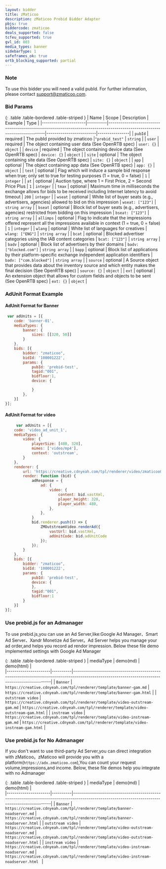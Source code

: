 ```yaml
---
layout: bidder
title: zMaticoo
description: zMaticoo Prebid Bidder Adapter
pbjs: true
biddercode: zmaticoo
deals_supported: false
tcfeu_supported: true
gvl_id: 803
media_types: banner
sidebarType: 1
safeframes_ok: true
ortb_blocking_supported: partial
---
```


### Note

To use this bidder you will need a valid pubId. For further information, please contact <support@zmaticoo.com>.

### Bid Params

{: .table .table-bordered .table-striped }
| Name                 | Scope    | Description                                                                                                                | Example                 | Type           |
|----------------------|----------|----------------------------------------------------------------------------------------------------------------------------|-------------------------|----------------|
| `pubId`              | required | The pubId provided by zmaticoo                                                                                             |`"prebid_test"`          | `string`       |
| `user`               | required | The object containing user data (See OpenRTB spec)                                                                         | `user: {}`              | `object`       |
| `device`             | required | The object containing device data (See OpenRTB spec)                                                                       | `device: {}`            | `object`       |
| `site`               | optional | The object containing site data (See OpenRTB spec)                                                                         | `site: {}`              | `object`       |
| `app`                | optional | The object containing app data (See OpenRTB spec)                                                                          | `app: {}`               | `object`       |
| `test`               | optional | Flag which will induce a sample bid response when true; only set to true for testing purposes (1 = true, 0 = false)        | `1`                     | `integer`      |
| `at`                 | optional | Auction type, where 1 = First Price, 2 = Second Price Plus                                                                 | `1`                     | `integer`      |
| `tmax`               | optional | Maximum time in milliseconds the exchange allows for bids to be received including Internet latency to avoid timeout       | `200`                   | `integer`      |
| `wseat`              | optional | White list of buyer seats (e.g., advertisers, agencies) allowed to bid on this impression                                  | `wseat: ["123"]`        | `string array` |
| `bseat`              | optional | Block list of buyer seats (e.g., advertisers, agencies) restricted from bidding on this impression                         | `bseat: ["123"]`        | `string array` |
| `allimps`            | optional | Flag to indicate that the impressions offered represent all the impressions available in context (1 = true, 0 = false)     | `1`                     | `integer`      |
| `wlang`              | optional | White list of languages for creatives                                                                                      | `wlang: ["ENG"]`        | `string array` |
| `bcat`               | optional | Blocked advertiser categories using the IAB content categories                                                             | `bcat: ["123"]`         | `string array` |
| `badv`               | optional | Block list of advertisers by their domains                                                                                 | `badv: ["blocked.com"]` | `string array` |
| `bapp`               | optional | Block list of applications by their platform-specific exchange independent application identifiers                         | `badv: ["com.blocked"]` | `string array` |
| `source`             | optional | A Source object that provides data about the inventory source and which entity makes the final decision (See OpenRTB spec) | `source: {}`            | `object`       |
| `ext`                | optional | An extension object that allows for custom fields and objects to be sent  (See OpenRTB spec)                               | `ext: {}`               | `object`       |

### AdUnit Format Example
#### AdUnit Format for Banner

```javascript
 var adUnits = [{
    code: 'banner-01',
    mediaTypes: {
        banner: {
            sizes: [[320, 50]]
        }
    },
    bids: [{
        bidder: "zmaticoo",
        bidId: '100001222',
        params: {
            pubId: 'prebid-test',
            tagid:"001",
            bidfloor:1,
            device: {

            }
        },
    }]
}];
```

#### AdUnit Format for video

```javascript
     var adUnits = [{
    code: 'video_ad_unit_1',
    mediaTypes: {
        video: {
            playerSize: [480, 320],
            mimes: ['video/mp4'],
            context: 'outstream',
        }
    },
    renderer: {
        url: 'https://creative.cdnyeah.com/tpl/renderer/video/zmaticooOutsteam.js',
        render: function (bid) {
            adResponse = {
                ad: {
                    video: {
                        content: bid.vastXml,
                        player_height: 320,
                        player_width: 480,
                    },
                },
            }
            bid.renderer.push(() => {
                ZMOutstreamVideo.renderAd({
                    vastUrl: bid.vastXml,
                    adUnitCode: bid.adUnitCode
                });
            });
        }
    },
    bids: [{
        bidder: "zmaticoo",
        bidId: '100001222',
        params: {
            pubId: 'prebid-test',
            device: {
            },
            tagid:"001",
            bidfloor:1
        }
    }]
}];
```

### Use prebid.js for an Admanager
   To use prebid.js,you can use an Ad Server,like:Google Ad Manager、Smart Ad Server、Xandr Monetize Ad Server。Ad Server helps you manage your ad order,and helps you record  ad rendor impression.
   Below these file demo implemented settings with Google Ad Manager

   {: .table .table-bordered .table-striped }
   | mediaType            | demo(md)  | demo(html)                        |                                                                                       
   |----------------------|----------|-------------------------------------------------------------------------------------------------------------------------------------------------|
   | `Banner`             | `https://creative.cdnyeah.com/tpl/renderer/template/banner-gam.md` | `https://creative.cdnyeah.com/tpl/renderer/template/banner-gam.html`          |
   | `outstream video`    | `https://creative.cdnyeah.com/tpl/renderer/template/video-outstream-gam.md` | `https://creative.cdnyeah.com/tpl/renderer/template/video-outstream-gam.html`    |
   | `instream video`     | `https://creative.cdnyeah.com/tpl/renderer/template/video-instream-gam.md` | `https://creative.cdnyeah.com/tpl/renderer/template/video-instream-gam.html`    |

### Use prebid.js for No Admanager
If you don't want to use third-party Ad Server,you can direct integration with zMaticoo。zMaticoo  will provide you with a platform(`https://adx.zmaticoo.com`),You can count your request volume,impressions,and income.
Below, these file demos help you integrate with no Admanager

{: .table .table-bordered .table-striped }
| mediaType            | demo(md)  | demo(html)                        |                                                                                       
|----------------------|----------|-------------------------------------------------------------------------------------------------------------------------------------------------|
| `Banner`             | `https://creative.cdnyeah.com/tpl/renderer/template/banner-noadserver.md` | `https://creative.cdnyeah.com/tpl/renderer/template/banner-noadserver.html`        |
| `outstream video`    | `https://creative.cdnyeah.com/tpl/renderer/template/video-outstream-noadserver.md` | `https://creative.cdnyeah.com/tpl/renderer/template/video-outstream-noadserver.html`    |
| `instream video`     | `https://creative.cdnyeah.com/tpl/renderer/template/video-instream-noadserver.md` | `https://creative.cdnyeah.com/tpl/renderer/template/video-instream-noadserver.html `   |
